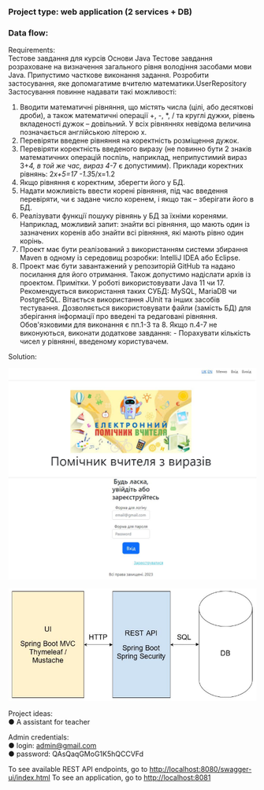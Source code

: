 ### Project type: web application (2 services + DB)

### Data flow:

Requirements:<br>
Тестове завдання для курсів Основи Java
Тестове завдання розраховане на визначення загального рівня володіння засобами мови Java. Припустимо часткове виконання задання.
Розробити застосування, яке допомагатиме вчителю математики.UserRepository
Застосування повинне надавати такі можливості:<br> 
1. Вводити математичні рівняння, що містять числа (цілі, або десяткові дроби), а також математичні операції +, -, *, / та круглі дужки, рівень вкладеності дужок – довільний. У всіх рівняннях невідома величина позначається англійською літерою x.<br>
2. Перевіряти введене рівняння на коректність розміщення дужок.<br>
3. Перевіряти коректність введеного виразу (не повинно бути 2 знаків математичних операцій поспіль, наприклад, неприпустимий вираз 3+*4, в той же час, вираз 4*-7 є допустимим).
Приклади коректних рівнянь:
2*x+5=17 -1.3*5/x=1.2<br>
4. Якщо рівняння є коректним, зберегти його у БД.<br>
5. Надати можливість ввести корені рівняння, під час введення перевіряти, чи є задане число коренем, і якщо так – зберігати його в БД.<br> 
6. Реалізувати функції пошуку рівнянь у БД за їхніми коренями.
   Наприклад, можливий запит: знайти всі рівняння, що мають один із зазначених коренів або знайти всі рівняння, які мають рівно один корінь.<br> 
7. Проект має бути реалізований з використанням системи збирання Maven в одному із середовищ розробки: IntelliJ IDEA або Eclipse.
8. Проект має бути завантажений у репозиторій GitHub та надано
   посилання для його отримання. Також допустимо надіслати архів із проектом.
   Примітки.
   У роботі використовувати Java 11 чи 17.
   Рекомендується використання таких СУБД: MySQL, MariaDB чи PostgreSQL.
   Вітається використання JUnit та інших засобів тестування.
   Дозволяється використовувати файли (замість БД) для зберігання інформації про введені та редаговані рівняння.
   Обов'язковими для виконання є пп.1-3 та 8. Якщо п.4-7 не виконуються, виконати додаткове завдання: - Порахувати кількість чисел у рівнянні, введеному користувачем.

Solution:

![](logo.png)

![](task.png)

Project ideas:<br>
●	A assistant for teacher<br>

Admin credentials:<br>
●	login: admin@gmail.com<br>
●	password: QAsQaqGMoG1K5hQCCVFd

To see available REST API endpoints, go to [http://localhost:8080/swagger-ui/index.html]()
To see an application, go to [http://localhost:8081]()